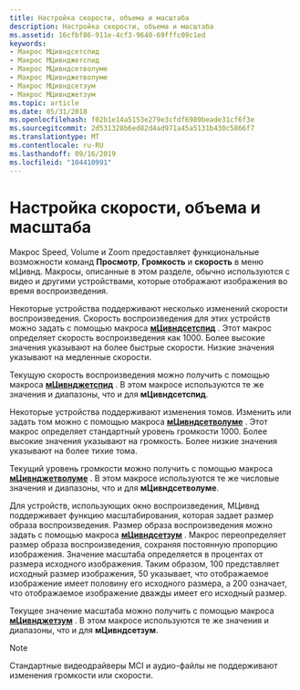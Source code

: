 ```yaml
---
title: Настройка скорости, объема и масштаба
description: Настройка скорости, объема и масштаба
ms.assetid: 16cfbf86-911e-4cf3-9640-69fffc09c1ed
keywords:
- Макрос МЦивндсетспид
- Макрос МЦивнджетспид
- Макрос МЦивндсетволуме
- Макрос МЦивнджетволуме
- Макрос МЦивндсетзум
- Макрос МЦивнджетзум
ms.topic: article
ms.date: 05/31/2018
ms.openlocfilehash: f02b1e14a5153e279e3cfdf6989beade31cf6f3e
ms.sourcegitcommit: 2d531328b6ed82d4ad971a45a5131b430c5866f7
ms.translationtype: MT
ms.contentlocale: ru-RU
ms.lasthandoff: 09/16/2019
ms.locfileid: "104410991"
---
```

# <a name="adjusting-speed-volume-and-zoom"></a>Настройка скорости, объема и масштаба

Макрос Speed, Volume и Zoom предоставляет функциональные возможности команд **Просмотр**, **Громкость** и **скорость** в меню мЦивнд. Макросы, описанные в этом разделе, обычно используются с видео и другими устройствами, которые отображают изображения во время воспроизведения.

Некоторые устройства поддерживают несколько изменений скорости воспроизведения. Скорость воспроизведения для этих устройств можно задать с помощью макроса [**мЦивндсетспид**](/windows/desktop/api/Vfw/nf-vfw-mciwndsetspeed) . Этот макрос определяет скорость воспроизведения как 1000. Более высокие значения указывают на более быстрые скорости. Низкие значения указывают на медленные скорости.

Текущую скорость воспроизведения можно получить с помощью макроса [**мЦивнджетспид**](/windows/desktop/api/Vfw/nf-vfw-mciwndgetspeed) . В этом макросе используются те же значения и диапазоны, что и для **мЦивндсетспид**.

Некоторые устройства поддерживают изменения томов. Изменить или задать том можно с помощью макроса [**мЦивндсетволуме**](/windows/desktop/api/Vfw/nf-vfw-mciwndsetvolume) . Этот макрос определяет стандартный уровень громкости 1000. Более высокие значения указывают на громкость. Более низкие значения указывают на более тихие тома.

Текущий уровень громкости можно получить с помощью макроса [**мЦивнджетволуме**](/windows/desktop/api/Vfw/nf-vfw-mciwndgetvolume) . В этом макросе используются те же числовые значения и диапазоны, что и для **мЦивндсетволуме**.

Для устройств, использующих окно воспроизведения, МЦивнд поддерживает функцию масштабирования, которая задает размер образа воспроизведения. Размер образа воспроизведения можно задать с помощью макроса [**мЦивндсетзум**](/windows/desktop/api/Vfw/nf-vfw-mciwndsetzoom) . Макрос переопределяет размер образа воспроизведения, сохраняя постоянную пропорцию изображения. Значение масштаба определяется в процентах от размера исходного изображения. Таким образом, 100 представляет исходный размер изображения, 50 указывает, что отображаемое изображение имеет половину его исходного размера, а 200 означает, что отображаемое изображение дважды имеет его исходный размер.

Текущее значение масштаба можно получить с помощью макроса [**мЦивнджетзум**](/windows/desktop/api/Vfw/nf-vfw-mciwndgetzoom) . В этом макросе используются те же значения и диапазоны, что и для **мЦивндсетзум**.

> [!Note]  
> Стандартные видеодрайверы MCI и аудио-файлы не поддерживают изменения громкости или скорости.

 

 

 




